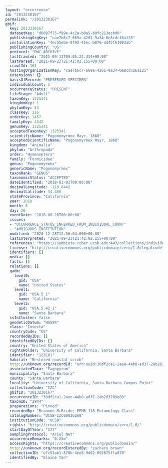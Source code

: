 ```yaml
---
layout: "occurrence"
id: "2013230167"
permalink: "/2013230167"
gbif:
  key: 2013230167
  datasetKey: "d6097f75-f99e-4c2a-b8a5-b0fc213ecbd0"
  publishingOrgKey: "cae7b6c7-669a-4261-9a34-6e8cdc16a125"
  installationKey: "4ec55ebe-9f92-45ec-b076-dd45f61003ab"
  publishingCountry: "US"
  protocol: "DWC_ARCHIVE"
  lastCrawled: "2021-09-11T09:05:22.434+00:00"
  lastParsed: "2021-09-23T21:42:02.155+00:00"
  crawlId: 161
  hostingOrganizationKey: "cae7b6c7-669a-4261-9a34-6e8cdc16a125"
  extensions: {}
  basisOfRecord: "PRESERVED_SPECIMEN"
  individualCount: 1
  occurrenceStatus: "PRESENT"
  lifeStage: "Adult"
  taxonKey: 1325341
  kingdomKey: 1
  phylumKey: 54
  classKey: 216
  orderKey: 1457
  familyKey: 4342
  genusKey: 1325341
  acceptedTaxonKey: 1325341
  scientificName: "Pogonomyrmex Mayr, 1868"
  acceptedScientificName: "Pogonomyrmex Mayr, 1868"
  kingdom: "Animalia"
  phylum: "Arthropoda"
  order: "Hymenoptera"
  family: "Formicidae"
  genus: "Pogonomyrmex"
  genericName: "Pogonomyrmex"
  taxonRank: "GENUS"
  taxonomicStatus: "ACCEPTED"
  dateIdentified: "2018-01-01T00:00:00"
  decimalLongitude: -119.8442
  decimalLatitude: 34.406
  stateProvince: "California"
  year: 2018
  month: 6
  day: 26
  eventDate: "2018-06-26T00:00:00"
  issues:
  - "OCCURRENCE_STATUS_INFERRED_FROM_INDIVIDUAL_COUNT"
  - "AMBIGUOUS_INSTITUTION"
  modified: "2020-12-28T12:56:04.000+00:00"
  lastInterpreted: "2021-09-23T21:42:02.155+00:00"
  references: "https://symbiota.ccber.ucsb.edu:443/collections/individual/index.php?occid=123101"
  license: "http://creativecommons.org/publicdomain/zero/1.0/legalcode"
  identifiers: []
  media: []
  facts: []
  relations: []
  gadm:
    level0:
      gid: "USA"
      name: "United States"
    level1:
      gid: "USA.5_1"
      name: "California"
    level2:
      gid: "USA.5.42_1"
      name: "Santa Barbara"
  isInCluster: false
  geodeticDatum: "WGS84"
  class: "Insecta"
  countryCode: "US"
  recordedByIDs: []
  identifiedByIDs: []
  country: "United States of America"
  rightsHolder: "University of California, Santa Barbara"
  identifier: "123101"
  habitat: "Restored coastal scrub"
  http://unknown.org/recordId: "urn:uuid:30df2ca1-2aee-44b8-ad37-2ab263709e88"
  associatedTaxa: "Fagopyrum"
  municipality: "Santa Barbara"
  county: "Santa Barbara"
  locality: "University of California, Santa Barbara Campus Point"
  collectionCode: "IZC"
  gbifID: "2013230167"
  occurrenceID: "30df2ca1-2aee-44b8-ad37-2ab263709e88"
  taxonID: "2944"
  preparations: "Pinned"
  recordedBy: "Brannon McBride; EEMB 118 Entomology Class"
  catalogNumber: "UCSB-IZC00026268"
  institutionCode: "UCSB"
  rights: "http://creativecommons.org/publicdomain/zero/1.0/"
  startDayOfYear: "177"
  samplingProtocol: "Ariel Net"
  occurrenceRemarks: "0.25m"
  accessRights: "https://creativecommons.org/publicdomain/"
  http://unknown.org/recordEnteredBy: "zachary_brown"
  collectionID: "e7c51ab1-870b-4ee8-9d62-092875ffa870"
  identifiedBy: "Elaine Tan"
---
```

